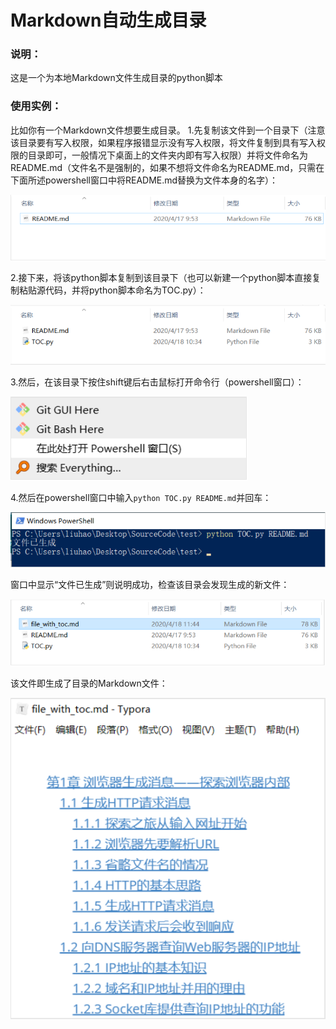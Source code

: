 # Markdown自动生成目录

### 说明：

这是一个为本地Markdown文件生成目录的python脚本

### 使用实例：

比如你有一个Markdown文件想要生成目录。
1.先复制该文件到一个目录下（注意该目录要有写入权限，如果程序报错显示没有写入权限，将文件复制到具有写入权限的目录即可，一般情况下桌面上的文件夹内即有写入权限）并将文件命名为README.md（文件名不是强制的，如果不想将文件命名为README.md，只需在下面所述powershell窗口中将README.md替换为文件本身的名字）：

![1600395057448](Markdown自动生成目录.assets/1600395057448.png)

 2.接下来，将该python脚本复制到该目录下（也可以新建一个python脚本直接复制粘贴源代码，并将python脚本命名为TOC.py）： 

![1600395074632](Markdown自动生成目录.assets/1600395074632.png)

 3.然后，在该目录下按住shift键后右击鼠标打开命令行（powershell窗口）： 

![1600395089345](Markdown自动生成目录.assets/1600395089345.png)

 4.然后在powershell窗口中输入`python TOC.py README.md`并回车： 

![1600395104337](Markdown自动生成目录.assets/1600395104337.png)

 窗口中显示“文件已生成”则说明成功，检查该目录会发现生成的新文件： 

![1600395125128](Markdown自动生成目录.assets/1600395125128.png)

 该文件即生成了目录的Markdown文件： 

![1600395152090](Markdown自动生成目录.assets/1600395152090.png)